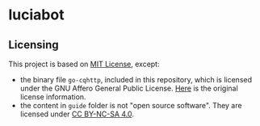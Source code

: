 # luciabot

## Licensing
This project is based on [MIT License](./LICENSE), except:
*  the binary file `go-cqhttp`, included in this repository, which is licensed under the GNU Affero General Public License. [Here](https://github.com/Mrs4s/go-cqhttp/blob/master/LICENSE) is the original license information.
*  the content in `guide` folder is not "open source software". They are licensed under [CC BY-NC-SA 4.0](https://creativecommons.org/licenses/by-nc-sa/4.0/).
